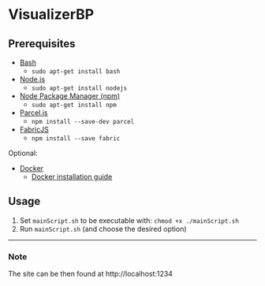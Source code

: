 # VisualizerBP

## Prerequisites
- [Bash](https://www.gnu.org/software/bash/)
  - `sudo apt-get install bash`
- [Node.js](https://nodejs.org/en)
  - `sudo apt-get install nodejs`
- [Node Package Manager (npm)](https://www.npmjs.com/)
  - `sudo apt-get install npm`
- [Parcel.js](https://parceljs.org/)
  - `npm install --save-dev parcel`
- [FabricJS](http://www.fabricjs.com/)
  - `npm install --save fabric`

Optional:
- [Docker](https://www.docker.com/)
  - [Docker installation guide](https://docs.docker.com/engine/install/ubuntu/)

## Usage
1. Set `mainScript.sh` to be executable with: `chmod +x ./mainScript.sh`
2. Run `mainScript.sh` (and choose the desired option)

___
### Note
The site can be then found at http://localhost:1234
